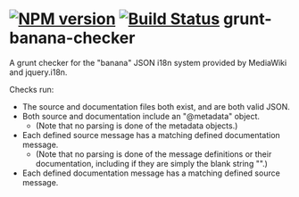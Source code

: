 [![NPM version](https://badge.fury.io/js/grunt-banana-checker.svg)](http://badge.fury.io/js/grunt-banana-checker) [![Build Status](https://travis-ci.org/jdforrester/grunt-banana-checker.svg?branch=master)](https://travis-ci.org/jdforrester/grunt-banana-checker)
grunt-banana-checker
====================

A grunt checker for the "banana" JSON i18n system provided by MediaWiki and jquery.i18n.

Checks run:
* The source and documentation files both exist, and are both valid JSON.
* Both source and documentation include an "@metadata" object.
    - (Note that no parsing is done of the metadata objects.)
* Each defined source message has a matching defined documentation message.
    - (Note that no parsing is done of the message definitions or their documentation, including if they are simply the blank string "".)
* Each defined documentation message has a matching defined source message.
